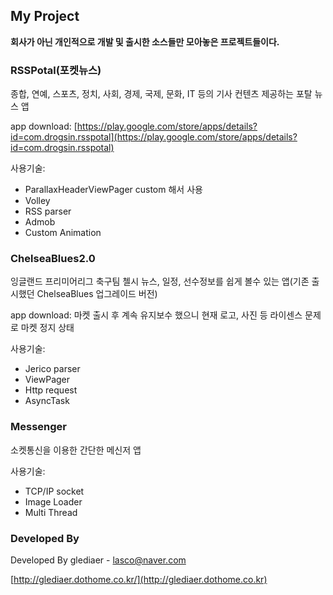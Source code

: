 ## My Project ##

**회사가 아닌 개인적으로 개발 및 출시한  소스들만 모아놓은 프로젝트들이다.**

### RSSPotal(포켓뉴스) ###

종합, 연예, 스포츠, 정치, 사회, 경제, 국제, 문화, IT 등의 기사 컨텐츠 제공하는 포탈 뉴스 앱

app download: [https://play.google.com/store/apps/details?id=com.drogsin.rsspotal](https://play.google.com/store/apps/details?id=com.drogsin.rsspotal)

사용기술:

- ParallaxHeaderViewPager custom 해서 사용
- Volley
- RSS parser
- Admob
- Custom Animation

### ChelseaBlues2.0 ###

잉글랜드 프리미어리그 축구팀 첼시 뉴스, 일정, 선수정보를 쉽게 볼수 있는 앱(기존 출시했던 ChelseaBlues 업그레이드 버전)

app download: 마켓 출시 후 계속 유지보수 했으니 현재 로고, 사진 등 라이센스 문제로 마켓 정지 상태

사용기술:

- Jerico parser
- ViewPager
- Http request
- AsyncTask

### Messenger ###

소켓통신을 이용한 간단한 메신저 앱

사용기술:

- TCP/IP socket
- Image Loader
- Multi Thread


### Developed By ###
Developed By
glediaer - [lasco@naver.com](lasco@naver.com)

[http://glediaer.dothome.co.kr/](http://glediaer.dothome.co.kr)
